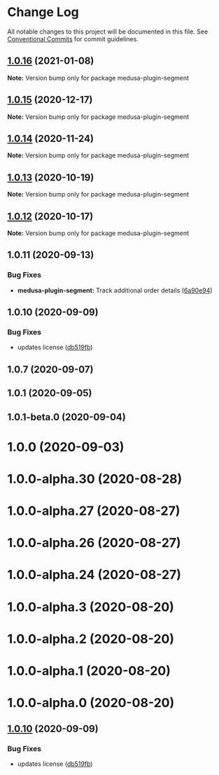 # Change Log

All notable changes to this project will be documented in this file.
See [Conventional Commits](https://conventionalcommits.org) for commit guidelines.

## [1.0.16](https://github.com/medusajs/medusa/compare/medusa-plugin-segment@1.0.15...medusa-plugin-segment@1.0.16) (2021-01-08)

**Note:** Version bump only for package medusa-plugin-segment





## [1.0.15](https://github.com/medusajs/medusa/compare/medusa-plugin-segment@1.0.14...medusa-plugin-segment@1.0.15) (2020-12-17)

**Note:** Version bump only for package medusa-plugin-segment





## [1.0.14](https://github.com/medusajs/medusa/compare/medusa-plugin-segment@1.0.13...medusa-plugin-segment@1.0.14) (2020-11-24)

**Note:** Version bump only for package medusa-plugin-segment





## [1.0.13](https://github.com/medusajs/medusa/compare/medusa-plugin-segment@1.0.12...medusa-plugin-segment@1.0.13) (2020-10-19)

**Note:** Version bump only for package medusa-plugin-segment





## [1.0.12](https://github.com/medusajs/medusa/compare/medusa-plugin-segment@1.0.11...medusa-plugin-segment@1.0.12) (2020-10-17)

**Note:** Version bump only for package medusa-plugin-segment





## 1.0.11 (2020-09-13)


### Bug Fixes

* **medusa-plugin-segment:** Track additional order details ([6a90e94](https://github.com/medusajs/medusa/commit/6a90e94c62f5e300fe970ac5d6b64c8c0e52eb40))



## 1.0.10 (2020-09-09)


### Bug Fixes

* updates license ([db519fb](https://github.com/medusajs/medusa/commit/db519fbaa6f8ad02c19cbecba5d4f28ba1ee81aa))



## 1.0.7 (2020-09-07)



## 1.0.1 (2020-09-05)



## 1.0.1-beta.0 (2020-09-04)



# 1.0.0 (2020-09-03)



# 1.0.0-alpha.30 (2020-08-28)



# 1.0.0-alpha.27 (2020-08-27)



# 1.0.0-alpha.26 (2020-08-27)



# 1.0.0-alpha.24 (2020-08-27)



# 1.0.0-alpha.3 (2020-08-20)



# 1.0.0-alpha.2 (2020-08-20)



# 1.0.0-alpha.1 (2020-08-20)



# 1.0.0-alpha.0 (2020-08-20)





## [1.0.10](https://github.com/medusajs/medusa/compare/v1.0.9...v1.0.10) (2020-09-09)


### Bug Fixes

* updates license ([db519fb](https://github.com/medusajs/medusa/commit/db519fbaa6f8ad02c19cbecba5d4f28ba1ee81aa))
